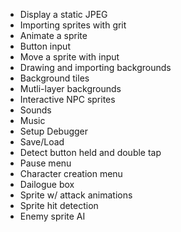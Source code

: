

- Display a static JPEG
- Importing sprites with grit
- Animate a sprite
- Button input
- Move a sprite with input
- Drawing and importing backgrounds
- Background tiles
- Mutli-layer backgrounds
- Interactive NPC sprites
- Sounds
- Music
- Setup Debugger
- Save/Load
- Detect button held and double tap
- Pause menu
- Character creation menu
- Dailogue box
- Sprite w/ attack animations
- Sprite hit detection
- Enemy sprite AI
